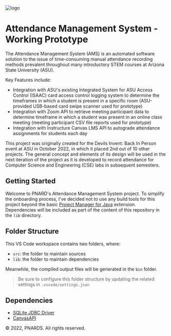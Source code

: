 ![logo](https://raw.githubusercontent.com/raoanmol/NARDS/main/ams-logo-small.jpg)
# Attendance Management System - Working Prototype
The Attendance Management System (AMS) is an automated software solution to the issue of time-consuming manual attendance recording methods prevalent throughout many introductory STEM courses at Arizona State University (ASU).

Key Features include:
- Integration with ASU's existing Integrated System for ASU Access Control (ISAAC) card access control logging system to determine the timeframes in which a student is present in a specific room (ASU-provided USB-based card swipe scanner used for prototype)
- Integration with Zoom API to retrieve meeting participant data to determine timeframe in which a student was present in an online class meeting (meeting participant CSV file reports used for prototype)
- Integration with Instructure Canvas LMS API to autograde attendance assignments for students each day

This project was originally created for the Devils Invent: Back In Person event at ASU in October 2022, in which it placed 2nd out of 10 other projects. The general concept and elements of its design will be used in the next iteration of the project as it is developed to record attendance for Computer Science and Engineering (CSE) labs in subsequent semesters.

## Getting Started

Welcome to PNARD's Attendance Management System project. To simplify the onboarding process, I've decided not to use any build tools for this project beyond the basic [Project Manager for Java](https://github.com/microsoft/vscode-java-dependency) extension.
Dependencies will be included as part of the content of this repository in the `lib` directory.

## Folder Structure

This VS Code workspace contains two folders, where:

- `src`: the folder to maintain sources
- `lib`: the folder to maintain dependencies

Meanwhile, the compiled output files will be generated in the `bin` folder.

> Be sure to configure this folder structure by updating the related settings in `.vscode/settings.json`

## Dependencies

- [SQLite JDBC Driver](https://github.com/xerial/sqlite-jdbc)
- [CanvasAPI](https://github.com/ucfopen/canvasapi)

&copy; 2022, PNARDS. All rights reserved.
